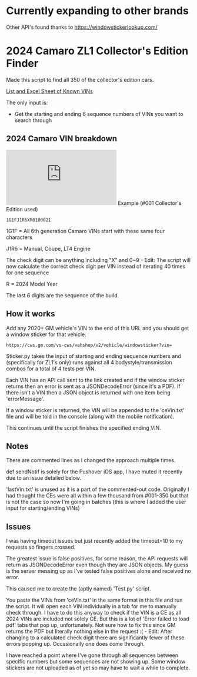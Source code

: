 # Currently expanding to other brands
Other API's found thanks to https://windowstickerlookup.com/
# 2024 Camaro ZL1 Collector's Edition Finder
Made this script to find all 350 of the collector's edition cars.

[List and Excel Sheet of Known VINs](https://www.camaro6.com/forums/showthread.php?t=619436)

The only input is:
* Get the starting and ending 6 sequence numbers of VINs you want to search through

## 2024 Camaro VIN breakdown
![Camaro VIN breakdown](https://www.camaro6.com/forums/attachment.php?attachmentid=1022448&stc=1&d=1583377227)
Example (#001 Collector's Edition used)
```
1G1FJ1R6XR0100021
```
1G1F = All 6th generation Camaro VINs start with these same four characters

J1R6 = Manual, Coupe, LT4 Engine

The check digit can be anything including "X" and 0~9 - Edit: The script will now calculate the correct check digit per VIN instead of iterating 40 times for one sequence

R = 2024 Model Year

The last 6 digits are the sequence of the build.

## How it works
Add any 2020+ GM vehicle's VIN to the end of this URL and you should get a window sticker for that vehicle.
```
https://cws.gm.com/vs-cws/vehshop/v2/vehicle/windowsticker?vin=
```
Sticker.py takes the input of starting and ending sequence numbers and (specifically for ZL1's only) runs against all 4 bodystyle/transmission combos for a total of 4 tests per VIN.

Each VIN has an API call sent to the link created and if the window sticker returns then an error is sent as a JSONDecodeError (since it's a PDF). If there isn't a VIN then a JSON object is returned with one item being 'errorMessage'.

If a window sticker is returned, the VIN will be appended to the 'ceVin.txt' file and will be told in the console (along with the mobile notification).

This continues until the script finishes the specified ending VIN.

## Notes
There are commented lines as I changed the approach multiple times.

def sendNotif is solely for the Pushover iOS app, I have muted it recently due to an issue detailed below.

'lastVin.txt' is unused as it is a part of the commented-out code. Originally I had thought the CEs were all within a few thousand from #001-350 but that is not the case so now I'm going in batches (this is where I added the user input for starting/ending VINs)

## Issues
I was having timeout issues but just recently added the timeout=10 to my requests so fingers crossed.

The greatest issue is false positives, for some reason, the API requests will return as JSONDecodeError even though they are JSON objects. My guess is the server messing up as I've tested false positives alone and received no error.

This caused me to create the (aptly named) 'Test.py' script.

You paste the VINs from 'ceVin.txt' in the same format in this file and run the script. It will open each VIN individually in a tab for me to manually check through. I have to do this anyway to check if the VIN is a CE as all 2024 VINs are included not solely CE. But this is a lot of 'Error failed to load pdf' tabs that pop up, unfortunately. Not sure how to fix this since GM returns the PDF but literally nothing else in the request :( - Edit: After changing to a calculated check digit there are significantly fewer of these errors popping up. Occasionally one does come through.

I have reached a point where I've gone through all sequences between specific numbers but some sequences are not showing up. Some window stickers are not uploaded as of yet so may have to wait a while to complete.
